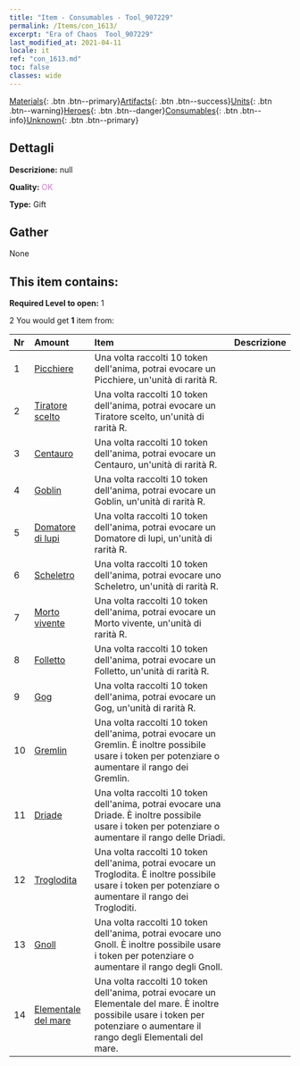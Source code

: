 ```yaml
---
title: "Item - Consumables - Tool_907229"
permalink: /Items/con_1613/
excerpt: "Era of Chaos  Tool_907229"
last_modified_at: 2021-04-11
locale: it
ref: "con_1613.md"
toc: false
classes: wide
---
```

 [Materials](/it/Items/){: .btn .btn--primary}[Artifacts](/it/Items/Artifacts/){: .btn .btn--success}[Units](/it/Items/Units/){: .btn .btn--warning}[Heroes](/it/Items/Heroes/){: .btn .btn--danger}[Consumables](/it/Items/Consumables/){: .btn .btn--info}[Unknown](/it/Items/Unknown/){: .btn .btn--primary}

## Dettagli
 **Descrizione:** null

 **Quality:** <span style="color: #DA70D6">OK</span>

 **Type:** Gift

## Gather

  None

## This item contains:

 **Required Level to open:** 1

 2 You would get **1** item  from:

  | Nr | Amount |     Item    | Descrizione |
  |:---|:-------|:------------|:-----------:|
  | 1 | [Picchiere](/it/Items/unt_190/) | Una volta raccolti 10 token dell'anima, potrai evocare un Picchiere, un'unità di rarità R. | 
  | 2 | [Tiratore scelto](/it/Items/unt_191/) | Una volta raccolti 10 token dell'anima, potrai evocare un Tiratore scelto, un'unità di rarità R. | 
  | 3 | [Centauro](/it/Items/unt_199/) | Una volta raccolti 10 token dell'anima, potrai evocare un Centauro, un'unità di rarità R. | 
  | 4 | [Goblin](/it/Items/unt_217/) | Una volta raccolti 10 token dell'anima, potrai evocare un Goblin, un'unità di rarità R. | 
  | 5 | [Domatore di lupi](/it/Items/unt_218/) | Una volta raccolti 10 token dell'anima, potrai evocare un Domatore di lupi, un'unità di rarità R. | 
  | 6 | [Scheletro](/it/Items/unt_208/) | Una volta raccolti 10 token dell'anima, potrai evocare uno Scheletro, un'unità di rarità R. | 
  | 7 | [Morto vivente](/it/Items/unt_209/) | Una volta raccolti 10 token dell'anima, potrai evocare un Morto vivente, un'unità di rarità R. | 
  | 8 | [Folletto](/it/Items/unt_226/) | Una volta raccolti 10 token dell'anima, potrai evocare un Folletto, un'unità di rarità R. | 
  | 9 | [Gog](/it/Items/unt_227/) | Una volta raccolti 10 token dell'anima, potrai evocare un Gog, un'unità di rarità R. | 
  | 10 | [Gremlin](/it/Items/unt_235/) | Una volta raccolti 10 token dell'anima, potrai evocare un Gremlin. È inoltre possibile usare i token per potenziare o aumentare il rango dei Gremlin. | 
  | 11 | [Driade](/it/Items/unt_262/) | Una volta raccolti 10 token dell'anima, potrai evocare una Driade. È inoltre possibile usare i token per potenziare o aumentare il rango delle Driadi. | 
  | 12 | [Troglodita](/it/Items/unt_244/) | Una volta raccolti 10 token dell'anima, potrai evocare un Troglodita. È inoltre possibile usare i token per potenziare o aumentare il rango dei Trogloditi. | 
  | 13 | [Gnoll](/it/Items/unt_253/) | Una volta raccolti 10 token dell'anima, potrai evocare uno Gnoll. È inoltre possibile usare i token per potenziare o aumentare il rango degli Gnoll. | 
  | 14 | [Elementale del mare](/it/Items/unt_275/) | Una volta raccolti 10 token dell'anima, potrai evocare un Elementale del mare. È inoltre possibile usare i token per potenziare o aumentare il rango degli Elementali del mare. | 
